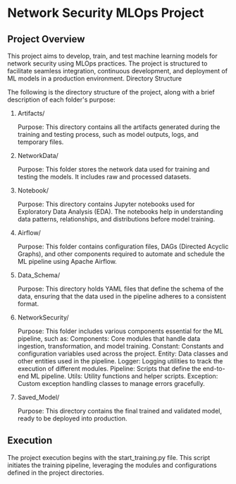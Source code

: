 # Network Security MLOps Project
## Project Overview

This project aims to develop, train, and test machine learning models for network security using MLOps practices. The project is structured to facilitate seamless integration, continuous development, and deployment of ML models in a production environment.
Directory Structure

The following is the directory structure of the project, along with a brief description of each folder's purpose:
1. Artifacts/

    Purpose: This directory contains all the artifacts generated during the training and testing process, such as model outputs, logs, and temporary files.

2. NetworkData/

    Purpose: This folder stores the network data used for training and testing the models. It includes raw and processed datasets.

3. Notebook/

    Purpose: This directory contains Jupyter notebooks used for Exploratory Data Analysis (EDA). The notebooks help in understanding data patterns, relationships, and distributions before model training.

4. Airflow/

    Purpose: This folder contains configuration files, DAGs (Directed Acyclic Graphs), and other components required to automate and schedule the ML pipeline using Apache Airflow.

5. Data_Schema/

    Purpose: This directory holds YAML files that define the schema of the data, ensuring that the data used in the pipeline adheres to a consistent format.

6. NetworkSecurity/

    Purpose: This folder includes various components essential for the ML pipeline, such as:
        Components: Core modules that handle data ingestion, transformation, and model training.
        Constant: Constants and configuration variables used across the project.
        Entity: Data classes and other entities used in the pipeline.
        Logger: Logging utilities to track the execution of different modules.
        Pipeline: Scripts that define the end-to-end ML pipeline.
        Utils: Utility functions and helper scripts.
        Exception: Custom exception handling classes to manage errors gracefully.

7. Saved_Model/

    Purpose: This directory contains the final trained and validated model, ready to be deployed into production.

## Execution

The project execution begins with the start_training.py file. This script initiates the training pipeline, leveraging the modules and configurations defined in the project directories.